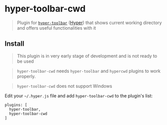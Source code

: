 # hyper-toolbar-cwd

> Plugin for [`hyper-toolbar`](https://github.com/rockboys/hyper-toolbar) ([Hyper](https://hyper.is/)) that shows current working directory and offers useful functionalities with it

## Install

> This plugin is in very early stage of development and is not ready to be used

> `hyper-toolbar-cwd` needs `hyper-toolbar` and `hypercwd` plugins to work properly.

> `hyper-toolbar-cwd` does not support Windows

Edit your `~/.hyper.js` file and add `hyper-toolbar-cwd` to the plugin's list:

    plugins: [
      hyper-toolbar,
      hyper-toolbar-cwd
    ]
